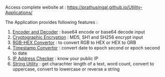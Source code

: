 Access complete website at : https://prathusingal.github.io/Utility-Applications/

The Application provides following features :
1.  <ins>Encoder and Decoder</ins> : base64 encode or base64 decode input
3.  <ins>Cryptographic Encryption</ins> : MD5, SH1 and SH256 encrypt input
4.  <ins>RGB-HEX Convertor</ins> : to convert RGB to HEX or HEX to GRB
5.  <ins>Timestamp Convertor</ins> : convert date to epoch second or epoch second to date
6.  <ins>IP Address Checker</ins> : know your public IP
8.  <ins>String Utility</ins> : get charachter length of a text, word count, convert to uppercase, convert to lowercase or reverse a string
